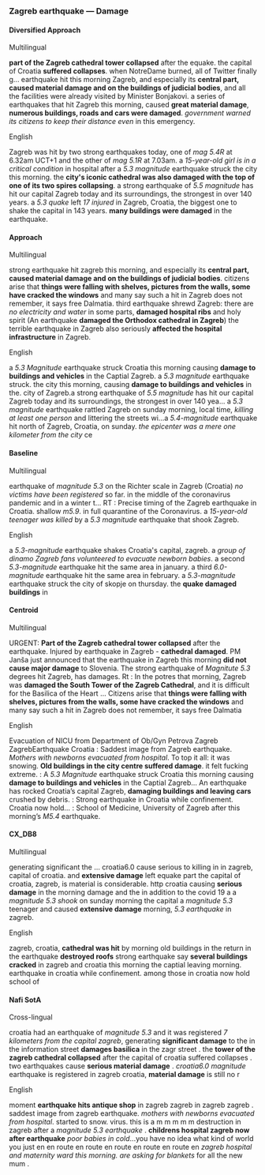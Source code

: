 ### Zagreb earthquake — Damage

#### Diversified Approach

Multilingual

**part of the Zagreb cathedral tower collapsed** after the equake. the capital of Croatia **suffered collapses**. when NotreDame burned, all of Twitter finally g...
earthquake hit this morning Zagreb, and especially its **central part, caused material damage and on the buildings of judicial bodies**, and all the facilities were already visited by Minister Bo<unk>njakovi<unk>. a series of earthquakes that hit Zagreb this morning, caused **great material damage**, **numerous buildings, roads and cars were damaged**. *government warned its citizens to keep their distance even* in this emergency.

English

Zagreb was hit by two strong earthquakes today, one of *mag 5.4R* at 6.32am UCT+1 and the other of *mag 5.1R* at 7.03am. a *15-year-old girl is in a critical condition* in hospital after a *5.3 magnitude* earthquake struck the city this morning. the **city's iconic cathedral was also damaged with the top of one of its two spires collapsing**.
a strong earthquake of *5.5 magnitude* has hit our capital Zagreb <unk> today and its surroundings, the strongest in over 140 years. a *5.3 quake* left *17 injured* in Zagreb, Croatia, the biggest one to shake the capital in 143 years. **many buildings were damaged** in the earthquake.



#### Approach

Multilingual

strong earthquake hit zagreb this morning, and especially its **central part, caused material damage and on the buildings of judicial bodies**. citizens arise that **things were falling with shelves, pictures from the walls, some have cracked the windows** and many say such a hit in Zagreb does not remember, it says free Dalmatia.
third earthquake shrewd Zagreb: there are *no electricity and water* in some parts, **damaged hospital ribs** and holy spirit (An earthquake **damaged the Orthodox cathedral in Zagreb**) the terrible earthquake in Zagreb also seriously **affected the hospital infrastructure** in Zagreb.

English

a *5.3 Magnitude* earthquake struck Croatia this morning causing **damage to buildings and vehicles** in the Captial Zagreb. a *5.3 magnitude* earthquake struck. the city this morning, causing **damage to buildings and vehicles** in the. city of Zagreb.a strong earthquake of *5.5 magnitude* has hit our capital Zagreb <unk> today and its surroundings, the strongest in over 140 yea... a *5.3 magnitude* earthquake rattled Zagreb on sunday morning, local time, *killing at least one person* and littering the streets wi...a *5.4-magnitude* earthquake hit north of Zagreb, Croatia, on sunday. *the epicenter was a mere one kilometer from the city* ce


#### Baseline

Multilingual

earthquake of *magnitude 5.3* on the Richter scale in Zagreb (Croatia) *no victims have been registered* so far. in the middle of the coronavirus pandemic and in a winter t... RT : Precise timing of the Zagreb earthquake in Croatia. shallow *m5.9*. in full quarantine of the Coronavirus. a *15-year-old teenager was killed* by a *5.3 magnitude* earthquake that shook Zagreb.

English

a *5.3-magnitude* earthquake shakes Croatia's capital, zagreb. a *group of dinamo Zagreb fans volunteered to evacuate newborn babies*. a second *5.3-magnitude* earthquake hit the same area in january. a third *6.0-magnitude* earthquake hit the same area in february. a *5.3-magnitude* earthquake struck the city of skopje on thursday. the **quake damaged buildings** in


#### Centroid

Multilingual

URGENT: **Part of the Zagreb cathedral tower collapsed** after the earthquake.
Injured by earthquake in Zagreb - **cathedral damaged**.
PM Janša just announced that the earthquake in Zagreb this morning **did not cause major damage** to Slovenia.
The strong earthquake of *Magnitute 5.3* degrees hit Zagreb, has damages.
Rt : In the potres that morning, Zagreb was **damaged the South Tower of the Zagreb Cathedral**, and it is difficult for the Basilica of the Heart ...
Citizens arise that **things were falling with shelves, pictures from the walls, some have cracked the windows** and many say such a hit in Zagreb does not remember, it says free Dalmatia

English

Evacuation of NICU from Department of Ob/Gyn Petrova Zagreb ZagrebEarthquake Croatia   : Saddest image from Zagreb earthquake.
*Mothers with newborns evacuated from hospital*.
To top it all: it was snowing.
**Old buildings in the city centre suffered damage**.
it felt fucking extreme.
: A *5.3 Magnitude* earthquake struck Croatia this morning causing **damage to buildings and vehicles** in the Captial Zagreb… An earthquake has rocked Croatia’s capital Zagreb, **damaging buildings and leaving cars** crushed by debris.
: Strong earthquake in Croatia while confinement.
Croatia now hold…  : School of Medicine, University of Zagreb after this morning’s *M5.4* earthquake.


#### CX\_DB8

Multilingual

generating significant the ... croatia6.0 cause serious to killing in in zagreb, capital of croatia. and **extensive damage** left equake part the capital of croatia, zagreb, is material is considerable. http croatia causing **serious damage** in the morning damage and the in addition to the covid 19 a a *magnitude 5.3 shook* on sunday morning the capital a *magnitude 5.3* teenager and caused **extensive damage** morning, *5.3 earthquake* in zagreb.

English

zagreb, croatia, **cathedral was hit** by morning old buildings in the return in the earthquake **destroyed roofs** strong earthquake say **several buildings cracked** in zagreb and croatia this morning the captial leaving morning. earthquake in croatia while confinement. among those in croatia now hold school of


#### Nafi SotA

Cross-lingual

croatia had an earthquake of *magnitude 5.3* and it was registered *7 kilometers from the capital zagreb*, generating **significant damage** to the in
the information street **damages basilica** in the zagr street .
the **tower of the zagreb cathedral collapsed** after the capital of croatia suffered collapses .
two earthquakes cause **serious material damage** .
*croatia6.0 magnitude* earthquake is registered in zagreb croatia, **material damage** is still no r

English

moment **earthquake hits antique shop** in zagreb zagreb in zagreb zagreb .
saddest image from zagreb earthquake. *mothers with newborns evacuated from hospital*. started to snow. virus. this is a m m m m m
destruction in zagreb after a *magnitude 5.3 earthquake* .
**childrens hospital zagreb now after earthquake** *poor babies in cold*...you have no idea what kind of world you just en en route en route en route en route en route en
*zagreb hospital and maternity ward this morning. are asking for blankets* for all the new mum .
